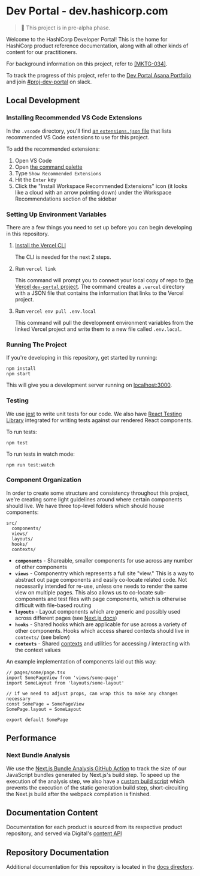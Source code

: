 # Dev Portal - dev.hashicorp.com

> 🚧 This project is in pre-alpha phase.

Welcome to the HashiCorp Developer Portal! This is the home for HashiCorp product reference documentation, along with all other kinds of content for our practitioners.

For background information on this project, refer to [[MKTG-034]](https://docs.google.com/document/d/1ASyBOCWWP8VUahbL5c5y0qrDMgqhYdXJ2h15xzh3JtA/edit#heading=h.spiwwyows3cr).

To track the progress of this project, refer to the [Dev Portal Asana Portfolio](https://app.asana.com/0/portfolio/1200682159451359/list) and join [#proj-dev-portal](https://hashicorp.slack.com/archives/C01KCU4HDPY) on slack.

## Local Development

### Installing Recommended VS Code Extensions

In the `.vscode` directory, you'll find [an `extensions.json` file](./.vscode/extensions.json) that lists recommended VS Code extensions to use for this project.

To add the recommended extensions:

1. Open VS Code
2. Open [the command palette](https://code.visualstudio.com/docs/getstarted/userinterface#_command-palette)
3. Type `Show Recommended Extensions`
4. Hit the `Enter` key
5. Click the "Install Workspace Recommended Extensions" icon (it looks like a cloud with an arrow pointing down) under the Workspace Recommendations section of the sidebar

### Setting Up Environment Variables

There are a few things you need to set up before you can begin developing in this repository.

1. [Install the Vercel CLI](https://vercel.com/cli)

   The CLI is needed for the next 2 steps.

2. Run `vercel link`

   This command will prompt you to connect your local copy of repo to [the Vercel `dev-portal` project](https://vercel.com/hashicorp/dev-portal). The command creates a `.vercel` directory with a JSON file that contains the information that links to the Vercel project.

3. Run `vercel env pull .env.local`

   This command will pull the development environment variables from the linked Vercel project and write them to a new file called `.env.local`.

### Running The Project

If you're developing in this repository, get started by running:

```
npm install
npm start
```

This will give you a development server running on [localhost:3000](http://localhost:3000).

### Testing

We use [jest](https://jestjs.io/) to write unit tests for our code. We also have [React Testing Library](https://testing-library.com/docs/react-testing-library/intro/) integrated for writing tests against our rendered React components.

To run tests:

```
npm test
```

To run tests in watch mode:

```
npm run test:watch
```

### Component Organization

In order to create some structure and consistency throughout this project, we're creating some light guidelines around where certain components should live. We have three top-level folders which should house components:

```
src/
  components/
  views/
  layouts/
  hooks/
  contexts/
```

- **`components`** - Shareable, smaller components for use across any number of other components
- **`views`** - Componentry which represents a full site "view." This is a way to abstract out page components and easily co-locate related code. Not necessarily intended for re-use, unless one needs to render the same view on multiple pages. This also allows us to co-locate sub-components and test files with page components, which is otherwise difficult with file-based routing
- **`layouts`** - Layout components which are generic and possibly used across different pages (see [Next.js docs](https://nextjs.org/docs/basic-features/layouts#per-page-layouts))
- **`hooks`** - Shared hooks which are applicable for use across a variety of other components. Hooks which access shared contexts should live in `contexts/` (see below)
- **`contexts`** - Shared [contexts](https://reactjs.org/docs/context.html) and utilities for accessing / interacting with the context values

An example implementation of components laid out this way:

```tsx
// pages/some/page.tsx
import SomePageView from 'views/some-page'
import SomeLayout from 'layouts/some-layout'

// if we need to adjust props, can wrap this to make any changes necessary
const SomePage = SomePageView
SomePage.layout = SomeLayout

export default SomePage
```

## Performance

### Next Bundle Analysis

We use the [Next.js Bundle Analysis GitHub Action](https://github.com/hashicorp/nextjs-bundle-analysis) to track the size of our JavaScript bundles generated by Next.js's build step. To speed up the execution of the analysis step, we also have a [custom build script](./scripts/next-build-webpack-only.ts) which prevents the execution of the static generation build step, short-circuiting the Next.js build after the webpack compilation is finished.

## Documentation Content

Documentation for each product is sourced from its respective product repository, and served via Digital's [content API](https://github.com/hashicorp/mktg-content-workflows/#get-apicontentproductfullpath)

## Repository Documentation

Additional documentation for this repository is located in the [docs directory](./docs/README.md).

